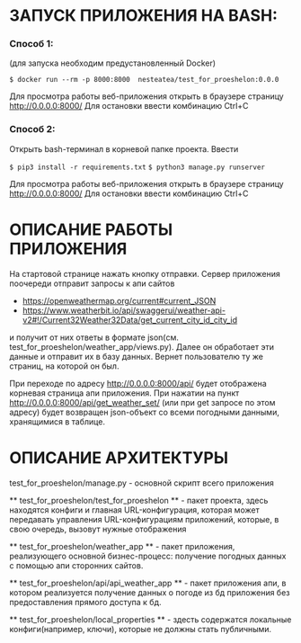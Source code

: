 # ЗАПУСК ПРИЛОЖЕНИЯ НА BASH:
### Способ 1:
(для запуска необходим предустановленный Docker)

`$ docker run --rm -p 8000:8000  nesteatea/test_for_proeshelon:0.0.0`

Для просмотра работы веб-приложения открыть в браузере страницу http://0.0.0.0:8000/
Для остановки ввести комбинацию Ctrl+C


### Способ 2:
Открыть bash-терминал в корневой папке проекта.
Ввести

`$ pip3 install -r requirements.txt`
`$ python3 manage.py runserver`

Для просмотра работы веб-приложения открыть в браузере страницу http://0.0.0.0:8000/
Для остановки ввести комбинацию Ctrl+C

# ОПИСАНИЕ РАБОТЫ ПРИЛОЖЕНИЯ
На стартовой странице нажать кнопку отправки. Сервер приложения поочереди отправит запросы к апи сайтов
- https://openweathermap.org/current#current_JSON
- https://www.weatherbit.io/api/swaggerui/weather-api-v2#!/Current32Weather32Data/get_current_city_id_city_id  
  
и получит от них ответы в формате json(см. test_for_proeshelon/weather_app/views.py). Далее он обработает
эти данные и отправит их в базу данных. Вернет пользователю ту же страниц, на которой он был.

При переходе по адресу http://0.0.0.0:8000/api/ будет отображена корневая страница апи приложения.
При нажатии на пункт http://0.0.0.0:8000/api/get_weather_set/ (или при get запросе по этом адресу)
будет возвращен json-объект со всеми погодными данными, хранящимися в таблице.

# ОПИСАНИЕ АРХИТЕКТУРЫ
test_for_proeshelon/manage.py - основной скрипт всего приложения

** test_for_proeshelon/test_for_proeshelon ** - пакет проекта, здесь находятся конфиги и главная URL-конфигурация,
которая может передавать управления URL-конфигурациям приложений, которые, в свою очередь, вызовут нужные
отображения

** test_for_proeshelon/weather_app ** - пакет приложения, реализующего основной бизнес-процесс: получение погодных
данных с помощью апи сторонних сайтов.

** test_for_proeshelon/api/api_weather_app ** - пакет приложения апи, в котором реализуется получение данных о
погоде из бд приложения без предоставления прямого доступа к бд.

** test_for_proeshelon/local_properties ** - здесть содержатся локальные конфиги(например, ключи), которые не
должны стать публичными.
